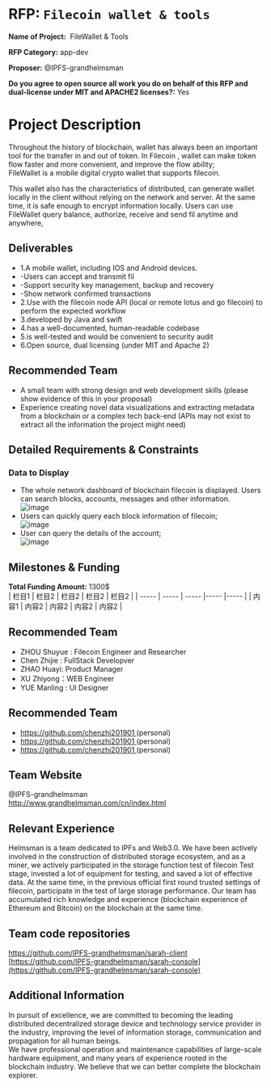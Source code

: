  # RFP: `Filecoin wallet & tools`

 **Name of Project:**  FileWallet & Tools
 
 **RFP Category:** app-dev
 
  **Proposer:** @IPFS-grandhelmsman
   
  **Do you agree to open source all work you do on behalf of this RFP and dual-license under MIT and APACHE2 licenses?:** Yes
  
 # Project Description
Throughout the history of blockchain, wallet has always been an important tool for the transfer in and out of token. In Filecoin , wallet can make token flow faster and more convenient, and improve the flow ability;<br>
FileWallet is a mobile digital crypto wallet that supports filecoin.<br>

This wallet also has the characteristics of distributed, can generate wallet locally in the client without relying on the network and server. At the same time, it is safe enough to encrypt information locally. Users can use FileWallet query balance, authorize, receive and send fil anytime and anywhere,

## Deliverables
- 1.A mobile wallet, including IOS and Android devices.
- -Users can accept and transmit fil
- -Support security key management, backup and recovery
- -Show network confirmed transactions
- 2.Use with the filecoin node API (local or remote lotus and go filecoin) to  perform the expected workflow
- 3.developed by Java and swift
- 4.has a well-documented, human-readable codebase
- 5.is well-tested and would be convenient to security audit
- 6.Open source, dual licensing (under MIT and Apache 2)

## Recommended Team
- A small team with strong design and web development skills (please show evidence of this in your proposal)
- Experience creating novel data visualizations and extracting metadata from a blockchain or a complex tech back-end (APIs may not exist to extract all the information the project might need)

## Detailed Requirements & Constraints

### Data to Display
- The whole network dashboard of blockchain filecoin is displayed. Users can search blocks, accounts, messages and other information.<br>
![image](https://upload.grandhelmsman.com/hlm/stage/Filecoin123_blockchain_apply1909.png)
- Users can quickly query each block information of filecoin;<br>
![image](https://upload.grandhelmsman.com/hlm/stage/Filecoin123_blockchain_apply1971.png)
- User can query the details of the account;<br>
![image](https://upload.grandhelmsman.com/hlm/stage/Filecoin123_blockchain_apply2016.png)

## Milestones & Funding
**Total Funding Amount:** 1300$<br>
| 栏目1 | 栏目2 | 栏目2 | 栏目2 | 栏目2 |
| ----- | ----- | ----- |----- |----- |
| 内容1 | 内容2 | 内容2 | 内容2 | 内容2 |
## Recommended Team
- ZHOU Shuyue : Filecoin Engineer and Researcher
- Chen Zhijie : FullStack Developver
- ZHAO Huayi: Product Manager
- XU Zhiyong：WEB Engineer
- YUE Manling : UI Designer
## Recommended Team
- [https://github.com/chenzhi201901 ](https://github.com/chenzhi201901) (personal)
- [https://github.com/chenzhi201901 ](https://github.com/chenzhi201901) (personal)
- [https://github.com/chenzhi201901 ](https://github.com/chenzhi201901) (personal)
## Team Website
@IPFS-grandhelmsman<br>
http://www.grandhelmsman.com/cn/index.html<br>
## Relevant Experience
Helmsman is a team dedicated to IPFs and Web3.0. We have been actively involved in the construction of distributed storage ecosystem, and as a miner, we actively participated in the storage function test of filecoin Test stage, invested a lot of equipment for testing, and saved a lot of effective data. At the same time, in the previous official first round trusted settings of filecoin, participate in the test of large storage performance. Our team has accumulated rich knowledge and experience (blockchain experience of Ethereum and Bitcoin) on the blockchain at the same time.
## Team code repositories
[https://github.com/IPFS-grandhelmsman/sarah-client ](https://github.com/IPFS-grandhelmsman/sarah-client ) <br>
[https://github.com/IPFS-grandhelmsman/sarah-console](https://github.com/IPFS-grandhelmsman/sarah-console) 
## Additional Information
In pursuit of excellence, we are committed to becoming the leading distributed decentralized storage device and technology service provider in the industry, improving the level of information storage, communication and propagation for all human beings.
<br>
We have professional operation and maintenance capabilities of large-scale hardware equipment, and many years of experience rooted in the blockchain industry. We believe that we can better complete the blockchain explorer.

